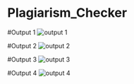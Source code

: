 # Plagiarism_Checker
#Output 1
![output 1](https://github.com/Rashmiar4/Plagiarism_Checker/assets/132745154/5eb7bfcf-8538-4095-822d-755b0d2275ba)


#Output 2
![output 2](https://github.com/Rashmiar4/Plagiarism_Checker/assets/132745154/3f3a15c7-f487-40e0-9053-89e2363a5140)




#Output 3
![output 3](https://github.com/Rashmiar4/Plagiarism_Checker/assets/132745154/50c4243b-d38f-46a1-b740-1c7dd092255a)



#Output 4
![output 4](https://github.com/Rashmiar4/Plagiarism_Checker/assets/132745154/51cc52db-0953-4047-9113-f6e4c24d749d)
